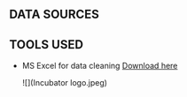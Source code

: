 ## DATA SOURCES
## TOOLS USED
- MS Excel for data cleaning [Download here](https://microsoft.com)

  ![](Incubator logo.jpeg)
